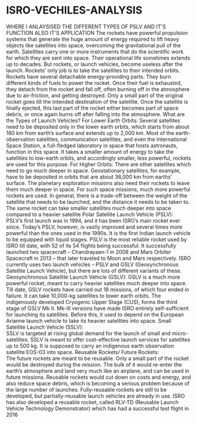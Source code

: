 # ISRO-VECHILES-ANALYSIS
WHERE I ANLAYSISED THE DIFFERENT TYPES OF PSLV AND IT'S FUNCTION ALSO IT'S APPLICATION 
The rockets have powerful propulsion systems that generate the huge amount of energy required to lift heavy objects like satellites into space, overcoming the gravitational pull of the earth.
Satellites carry one or more instruments that do the scientific work for which they are sent into space. Their operational life sometimes extends up to decades.
But rockets, or launch vehicles, become useless after the launch. Rockets’ only job is to take the satellites to their intended orbits.
Rockets have several detachable energy-providing parts.
They burn different kinds of fuels to power the rocket. Once their fuel is exhausted, they detach from the rocket and fall off, often burning off in the atmosphere due to air-friction, and getting destroyed.
Only a small part of the original rocket goes till the intended destination of the satellite. Once the satellite is finally ejected, this last part of the rocket either becomes part of space debris, or once again burns off after falling into the atmosphere.
What are the Types of Launch Vehicles?
For Lower Earth Orbits:
Several satellites need to be deposited only in the lower earth orbits, which starts from about 180 km from earth’s surface and extends up to 2,000 km.
Most of the earth-observation satellites, communication satellites, and even the International Space Station, a full-fledged laboratory in space that hosts astronauts, function in this space.
It takes a smaller amount of energy to take the satellites to low-earth orbits, and accordingly smaller, less powerful, rockets are used for this purpose.
For Higher Orbits:
There are other satellites which need to go much deeper in space.
Geostationary satellites, for example, have to be deposited in orbits that are about 36,000 km from earths’ surface.
The planetary exploration missions also need their rockets to leave them much deeper in space.
For such space missions, much more powerful rockets are used.
In general, there is a trade-off between the weight of the satellite that needs to be launched, and the distance it needs to be taken to. The same rocket can take smaller satellites much deeper into space compared to a heavier satellite 
Polar Satellite Launch Vehicle (PSLV):	
PSLV’s first launch was in 1994, and it has been ISRO’s main rocket ever since. Today’s PSLV, however, is vastly improved and several times more powerful than the ones used in the 1990s.
It is the first Indian launch vehicle to be equipped with liquid stages.
PSLV is the most reliable rocket used by ISRO till date, with 52 of its 54 flights being successful.
It successfully launched two spacecraft – Chandrayaan-1 in 2008 and Mars Orbiter Spacecraft in 2013 – that later traveled to Moon and Mars respectively.
ISRO currently uses two launch vehicles – PSLV and GSLV (Geosynchronous Satellite Launch Vehicle), but there are lots of different variants of these.
Geosynchronous Satellite Launch Vehicle (GSLV):	
GSLV is a much more powerful rocket, meant to carry heavier satellites much deeper into space. Till date, GSLV rockets have carried out 18 missions, of which four ended in failure.
It can take 10,000-kg satellites to lower earth orbits.
The indigenously developed Cryogenic Upper Stage (CUS), forms the third stage of GSLV Mk II.
Mk-III versions have made ISRO entirely self-sufficient for launching its satellites.
Before this, it used to depend on the European Arianne launch vehicle to take its heavier satellites into space.
Small Satellite Launch Vehicle (SSLV):	
SSLV is targeted at rising global demand for the launch of small and micro-satellites.
SSLV is meant to offer cost-effective launch services for satellites up to 500 kg.
It is supposed to carry an indigenous earth observation satellite EOS-03 into space.
Reusable Rockets/ Future Rockets:	
The future rockets are meant to be reusable. Only a small part of the rocket would be destroyed during the mission.
The bulk of it would re-enter the earth’s atmosphere and land very much like an airplane, and can be used in future missions.
Reusable rockets would cut down on costs and energy, and also reduce space debris, which is becoming a serious problem because of the large number of launches.
Fully-reusable rockets are still to be developed, but partially-reusable launch vehicles are already in use.
ISRO has also developed a reusable rocket, called RLV-TD (Reusable Launch Vehicle Technology Demonstrator) which has had a successful test flight in 2016
